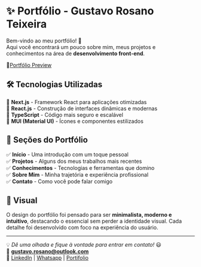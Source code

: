 # ✨ Portfólio - Gustavo Rosano Teixeira

Bem-vindo ao meu portfólio! 🚀  
Aqui você encontrará um pouco sobre mim, meus projetos e conhecimentos na área de **desenvolvimento front-end**.

🔗[Portfólio Preview](https://gustavorosano.netlify.app)

## 🛠️ Tecnologias Utilizadas

🔹 **Next.js** - Framework React para aplicações otimizadas  
🔹 **React.js** - Construção de interfaces dinâmicas e modernas  
🔹 **TypeScript** - Código mais seguro e escalável  
🔹 **MUI (Material UI)** - Ícones e componentes estilizados 

## 📌 Seções do Portfólio

✅ **Início** - Uma introdução com um toque pessoal  
✅ **Projetos** - Alguns dos meus trabalhos mais recentes  
✅ **Conhecimentos** - Tecnologias e ferramentas que domino  
✅ **Sobre Mim** - Minha trajetória e experiência profissional  
✅ **Contato** - Como você pode falar comigo  

## 🎨 Visual 

O design do portfólio foi pensado para ser **minimalista, moderno e intuitivo**, destacando o essencial sem perder a identidade visual. Cada detalhe foi desenvolvido com foco na experiência do usuário.  

---

💡 *Dê uma olhada e fique à vontade para entrar em contato!* 😃  
📩 **gustavo.rosano@outlook.com**  
🔗 [LinkedIn](https://www.linkedin.com/in/gustavo-rosano/) | [Whatsapp](https://wa.me/5511988672712) | [Portifolio](https://gustavorosano.netlify.app)
